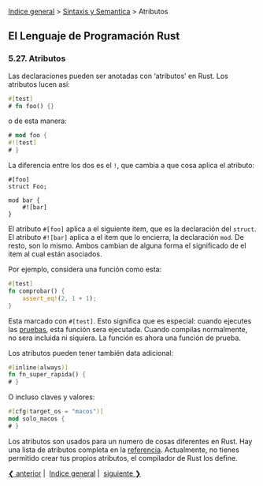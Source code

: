 [Indice general](_index.md) >
[Sintaxis y Semantica](ch05-00-syntax-and-semantics.md) > Atributos

## El Lenguaje de Programación Rust

### 5.27. Atributos

Las declaraciones pueden ser anotadas con ‘atributos’ en Rust. Los atributos
lucen así:

```rust
#[test]
# fn foo() {}
```

o de esta manera:

```rust
# mod foo {
#![test]
# }
```

La diferencia entre los dos es el `!`, que cambia a que cosa aplica el atributo:

```rust,ignore
#[foo]
struct Foo;

mod bar {
    #![bar]
}
```

El atributo `#[foo]` aplica a el siguiente item, que es la declaración del
`struct`. El atributo `#![bar]` aplica a el item que lo encierra, la declaración
`mod`. De resto, son lo mismo. Ambos cambian de alguna forma el significado de
el item al cual están asociados.

Por ejemplo, considera una función como esta:

```rust
#[test]
fn comprobar() {
    assert_eq!(2, 1 + 1);
}
```

Esta marcado con `#[test]`. Esto significa que es especial: cuando ejecutes las
[pruebas][tests], esta función sera ejecutada. Cuando compilas normalmente, no
sera incluida ni siquiera. La función es ahora una función de prueba.


[tests]: testing.html

Los atributos pueden tener también data adicional:

```rust
#[inline(always)]
fn fn_super_rapida() {
# }
```

O incluso claves y valores:

```rust
#[cfg(target_os = "macos")]
mod solo_macos {
# }
```

Los atributos son usados para un numero de cosas diferentes en Rust. Hay una
lista de atributos completa en la [referencia][reference]. Actualmente, no
tienes permitido crear tus propios atributos, el compilador de Rust los define.

[reference]: ../reference.html#attributes

[❮ anterior](ch05-26-const-and-static.md)&nbsp;|&nbsp;
[Indice general](_index.md)&nbsp;|&nbsp;
[siguiente ❯](ch05-28-type-aliases.md)
